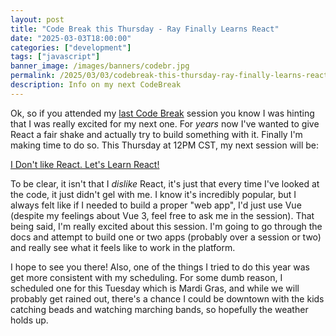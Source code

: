 ```yaml
---
layout: post
title: "Code Break this Thursday - Ray Finally Learns React"
date: "2025-03-03T18:00:00"
categories: ["development"]
tags: ["javascript"]
banner_image: /images/banners/codebr.jpg
permalink: /2025/03/03/codebreak-this-thursday-ray-finally-learns-react
description: Info on my next CodeBreak
---
```


Ok, so if you attended my [last Code Break](https://cfe.dev/talkshows/codebreak-02182025/) session you know I was hinting that I was really excited for my next one. For *years* now I've wanted to give React a fair shake and actually try to build something with it. Finally I'm making time to do so. This Thursday at 12PM CST, my next session will be:

[I Don't like React. Let's Learn React!](https://cfe.dev/talkshows/codebreak-03062025/)

To be clear, it isn't that I *dislike* React, it's just that every time I've looked at the code, it just didn't gel with me. I know it's incredibly popular, but I always felt like if I needed to build a proper "web app", I'd just use Vue (despite my feelings about Vue 3, feel free to ask me in the session). That being said, I'm really excited about this session. I'm going to go through the docs and attempt to build one or two apps (probably over a session or two) and really see what it feels like to work in the platform. 

I hope to see you there! Also, one of the things I tried to do this year was get more consistent with my scheduling. For some dumb reason, I scheduled one for this Tuesday which is Mardi Gras, and while we will probably get rained out, there's a chance I could be downtown with the kids catching beads and watching marching bands, so hopefully the weather holds up. 


